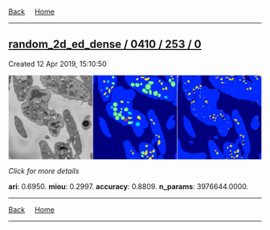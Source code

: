 
[Back](..)&nbsp;&nbsp;&nbsp;&nbsp;&nbsp;[Home](https://leapmanlab.github.io/snapshots)

---

<div class="summary"><a href="0"><h2>random_2d_ed_dense / 0410 / 253 / 0</h2></a><p>Created 12 Apr 2019, 15:10:50
</p><a href="0"><img src="0/media/summary.png" align="center"></a><p>
<i>Click for more details</i>
</p></div>

**ari**: 0.6950. **miou**: 0.2997. **accuracy**: 0.8809. **n_params**: 3976644.0000. 

---

[Back](..)&nbsp;&nbsp;&nbsp;&nbsp;&nbsp;[Home](https://leapmanlab.github.io/snapshots)

---